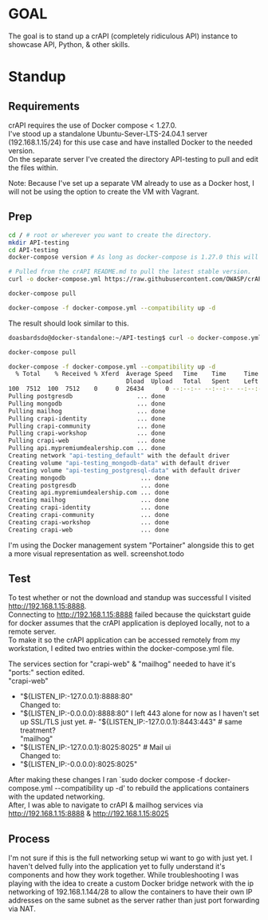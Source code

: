 # GOAL
The goal is to stand up a crAPI (completely ridiculous API) instance to showcase API, Python, & other skills.  

# Standup  
## Requirements  
crAPI requires the use of Docker compose < 1.27.0.  
I've stood up a standalone Ubuntu-Sever-LTS-24.04.1 server (192.168.1.15/24) for this use case and have installed Docker to the needed version.  
On the separate server I've created the directory API-testing to pull and edit the files within.  

Note: Because I've set up a separate VM already to use as a Docker host, I will not be using the option to create the VM with Vagrant.  
## Prep
```Bash 
cd / # root or wherever you want to create the directory.
mkdir API-testing
cd API-testing
docker-compose version # As long as docker-compose is 1.27.0 this will work.
```
```Bash
# Pulled from the crAPI README.md to pull the latest stable version.
curl -o docker-compose.yml https://raw.githubusercontent.com/OWASP/crAPI/main/deploy/docker/docker-compose.yml

docker-compose pull

docker-compose -f docker-compose.yml --compatibility up -d
```
The result should look similar to this.  
```Bash
doasbardsdo@docker-standalone:~/API-testing$ curl -o docker-compose.yml https://raw.githubusercontent.com/OWASP/crAPI/main/deploy/docker/docker-compose.yml

docker-compose pull

docker-compose -f docker-compose.yml --compatibility up -d
  % Total    % Received % Xferd  Average Speed   Time    Time     Time  Current
                                 Dload  Upload   Total   Spent    Left  Speed
100  7512  100  7512    0     0  26434      0 --:--:-- --:--:-- --:--:-- 26357
Pulling postgresdb                  ... done
Pulling mongodb                     ... done
Pulling mailhog                     ... done
Pulling crapi-identity              ... done
Pulling crapi-community             ... done
Pulling crapi-workshop              ... done
Pulling crapi-web                   ... done
Pulling api.mypremiumdealership.com ... done
Creating network "api-testing_default" with the default driver
Creating volume "api-testing_mongodb-data" with default driver
Creating volume "api-testing_postgresql-data" with default driver
Creating mongodb                     ... done
Creating postgresdb                  ... done
Creating api.mypremiumdealership.com ... done
Creating mailhog                     ... done
Creating crapi-identity              ... done
Creating crapi-community             ... done
Creating crapi-workshop              ... done
Creating crapi-web                   ... done
```
I'm using the Docker management system "Portainer" alongside this to get a more visual representation as well. 
screenshot.todo

## Test
To test whether or not the download and standup was successful I visited http://192.168.1.15:8888.  
Connecting to http://192.168.1.15:8888 failed because the quickstart guide for docker assumes that the crAPI application is deployed locally, not to a remote server.  
To make it so the crAPI application can be accessed remotely from my workstation, I edited two entries within the docker-compose.yml file.  

The services section for "crapi-web" & "mailhog" needed to have it's "ports:" section edited.  
"crapi-web"  
- "${LISTEN_IP:-127.0.0.1}:8888:80"  
Changed to:  
- "${LISTEN_IP:-0.0.0.0}:8888:80"  
I left 443 alone for now as I haven't set up SSL/TLS just yet.  
#- "${LISTEN_IP:-127.0.0.1}:8443:443" # same treatment?  
"mailhog"  
- "${LISTEN_IP:-127.0.0.1}:8025:8025" # Mail ui  
Changed to:  
- "${LISTEN_IP:-0.0.0.0}:8025:8025"  

After making these changes I ran
`sudo docker compose -f docker-compose.yml --compatibility up -d'
to rebuild the applications containers with the updated networking.  
After, I was able to navigate to crAPI & mailhog services via http://192.168.1.15:8888 & http://192.168.1.15:8025  

## Process
I'm not sure if this is the full networking setup wi want to go with just yet. I haven't delved fully into the application yet to fully understand it's components and how they work together. 
While troubleshooting I was playing with the idea to create a custom Docker bridge network with the ip networking of 192.168.1.144/28 to allow the containers to have their own IP addresses on the same subnet
as the server rather than just port forwarding via NAT.  


 

